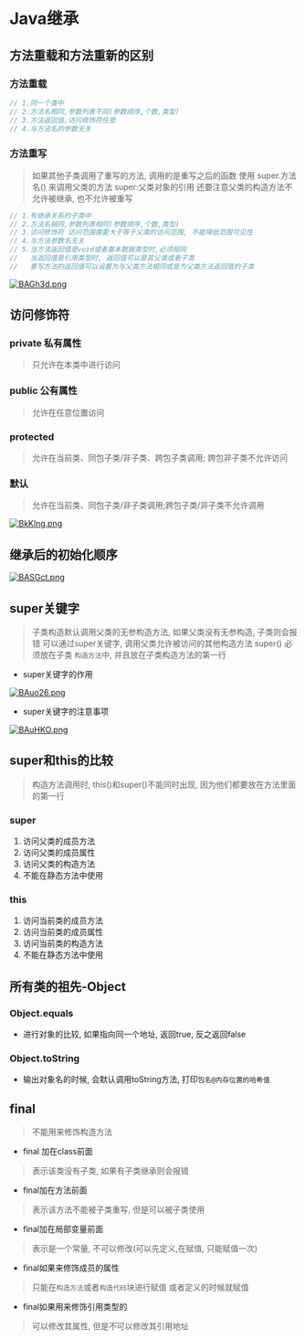 # Java继承

## 方法重载和方法重新的区别

### 方法重载

```java
// 1.同一个类中
// 2.方法名相同,参数列表不同(参数顺序,个数,类型)
// 3.方法返回值,访问修饰符任意
// 4.与方法名的参数无关
```

### 方法重写

> 如果其他子类调用了重写的方法, 调用的是重写之后的函数
> 使用 super.方法名() 来调用父类的方法
> super:父类对象的引用
> 还要注意父类的构造方法不允许被继承, 也不允许被重写

```java
// 1.有继承关系的子类中
// 2.方法名相同,参数列表相同(参数顺序,个数,类型)
// 3.访问修饰符 访问范围需要大于等于父类的访问范围, 不能降低范围可见性
// 4.与方法参数名无关
// 5.当方法返回值是void或者基本数据类型时,必须相同
//   当返回值是引用类型时, 返回值可以是其父类或者子类
//   重写方法的返回值可以设置为与父类方法相同或是为父类方法返回值的子类
```

[![BAGh3d.png](https://s1.ax1x.com/2020/10/23/BAGh3d.png)](https://imgchr.com/i/BAGh3d)

## 访问修饰符

### private 私有属性

> 只允许在本类中进行访问

### public 公有属性

> 允许在任意位置访问

### protected

> 允许在当前类、同包子类/非子类、跨包子类调用; 跨包非子类不允许访问

### 默认

> 允许在当前类、同包子类/非子类调用;跨包子类/非子类不允许调用

[![BkKlng.png](https://s1.ax1x.com/2020/10/22/BkKlng.png)](https://imgchr.com/i/BkKlng)


## 继承后的初始化顺序 

[![BASGct.png](https://s1.ax1x.com/2020/10/23/BASGct.png)](https://imgchr.com/i/BASGct)

## super关键字

> 子类构造默认调用父类的无参构造方法, 如果父类没有无参构造, 子类则会报错
> 可以通过super关键字, 调用父类允许被访问的其他构造方法
> super() 必须放在子类 `构造方法`中, 并且放在子类构造方法的第一行

- super关键字的作用

[![BAuo26.png](https://s1.ax1x.com/2020/10/23/BAuo26.png)](https://imgchr.com/i/BAuo26)

- super关键字的注意事项

[![BAuHKO.png](https://s1.ax1x.com/2020/10/23/BAuHKO.png)](https://imgchr.com/i/BAuHKO)

## super和this的比较

> 构造方法调用时, this()和super()不能同时出现, 因为他们都要放在方法里面的第一行

### super

1. 访问父类的成员方法
2. 访问父类的成员属性
3. 访问父类的构造方法
4. 不能在静态方法中使用

### this

1. 访问当前类的成员方法
2. 访问当前类的成员属性
3. 访问当前类的构造方法
4. 不能在静态方法中使用

## 所有类的祖先-Object

### Object.equals

- 进行对象的比较, 如果指向同一个地址, 返回true, 反之返回false

### Object.toString

- 输出对象名的时候, 会默认调用toString方法, 打印`包名@内存位置的哈希值`

## final
> 不能用来修饰构造方法

- final 加在class前面
> 表示该类没有子类, 如果有子类继承则会报错

- final加在方法前面
> 表示该方法不能被子类重写, 但是可以被子类使用

- final加在局部变量前面
> 表示是一个常量, 不可以修改(可以先定义,在赋值, 只能赋值一次)

- final如果来修饰成员的属性
> 只能在`构造方法`或者`构造代码`块进行赋值 或者定义的时候就赋值

- final如果用来修饰引用类型的
> 可以修改其属性, 但是不可以修改其引用地址











